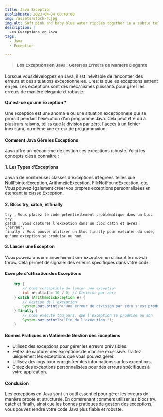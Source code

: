 ```yaml
---
title: Java Exception
publishDate: 2023-04-04 00:00:00
img: /assets/stock-4.jpg
img_alt: Soft pink and baby blue water ripples together in a subtle texture.
description: |
  Les Exceptions en Java
tags:
  - Java
  - Exception

---
```

>#### Les Exceptions en Java : Gérer les Erreurs de Manière Élégante

Lorsque vous développez en Java, il est inévitable de rencontrer des erreurs et des situations exceptionnelles. C'est là que les exceptions entrent en jeu. Les exceptions sont des mécanismes puissants pour gérer les erreurs de manière élégante et robuste.

#### Qu'est-ce qu'une Exception ?

Une exception est une anomalie ou une situation exceptionnelle qui se produit pendant l'exécution d'un programme Java. Cela peut être dû à plusieurs raisons, telles que la division par zéro, l'accès à un fichier inexistant, ou même une erreur de programmation.

#### Comment Java Gère les Exceptions

Java offre un mécanisme de gestion des exceptions robuste. Voici les concepts clés à connaître :

#### 1. Les Types d'Exceptions

Java a de nombreuses classes d'exceptions intégrées, telles que NullPointerException, ArithmeticException, FileNotFoundException, etc. Vous pouvez également créer vos propres exceptions personnalisées en étendant la classe Exception.
#### 2. Blocs try, catch, et finally

    try : Vous placez le code potentiellement problématique dans un bloc try.
    catch : Vous capturez l'exception dans un bloc catch et gérez l'erreur.
    finally : Vous pouvez utiliser un bloc finally pour exécuter du code, qu'une exception se produise ou non.

#### 3. Lancer une Exception

Vous pouvez lancer manuellement une exception en utilisant le mot-clé throw. Cela permet de signaler des erreurs spécifiques dans votre code.


#### Exemple d'utilisation des Exceptions

```java
    try {
        // Code susceptible de lancer une exception
        int résultat = 10 / 0; // Division par zéro
    } catch (ArithmeticException e) {
        // Gestion de l'exception
        System.out.println("Une erreur de division par zéro s'est produite.");
    } finally {
        // Code exécuté toujours, que l'exception se produise ou non
        System.out.println("Fin de l'exécution.");
    }


```
#### Bonnes Pratiques en Matière de Gestion des Exceptions

- Utilisez des exceptions pour gérer les erreurs prévisibles.
- Évitez de capturer des exceptions de manière excessive. Traitez uniquement les exceptions que vous pouvez gérer.
- Utilisez des logs pour enregistrer des informations sur les exceptions.
- Créez des exceptions personnalisées pour des erreurs spécifiques à votre application.

#### Conclusion

Les exceptions en Java sont un outil essentiel pour gérer les erreurs de manière propre et structurée. En comprenant comment utiliser les blocs try, catch et finally, ainsi que les bonnes pratiques de gestion des exceptions, vous pouvez rendre votre code Java plus fiable et robuste.
